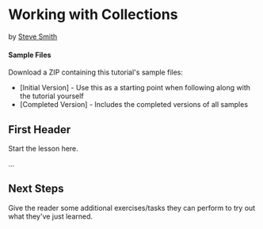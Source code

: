 # Working with Collections
by [Steve Smith](http://deviq.com/me/steve-smith)

#### Sample Files
Download a ZIP containing this tutorial's sample files:
- [Initial Version] - Use this as a starting point when following along with the tutorial yourself
- [Completed Version] - Includes the completed versions of all samples

## First Header

Start the lesson here.

...


## Next Steps

Give the reader some additional exercises/tasks they can perform to try out what they've just learned.